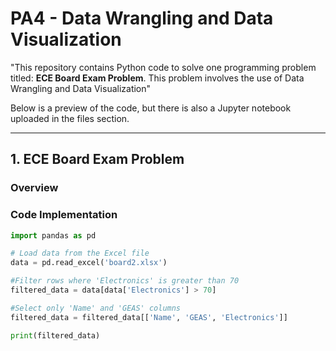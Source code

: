 # PA4 - Data Wrangling and Data Visualization
"This repository contains Python code to solve one programming problem titled: **ECE Board Exam Problem**. This problem involves the use of Data Wrangling and Data Visualization"

Below is a preview of the code, but there is also a Jupyter notebook uploaded in the files section.

---

## 1. ECE Board Exam Problem
### Overview

### Code Implementation
``` python
import pandas as pd

# Load data from the Excel file
data = pd.read_excel('board2.xlsx')

#Filter rows where 'Electronics' is greater than 70
filtered_data = data[data['Electronics'] > 70]

#Select only 'Name' and 'GEAS' columns
filtered_data = filtered_data[['Name', 'GEAS', 'Electronics']]

print(filtered_data)
 ```
